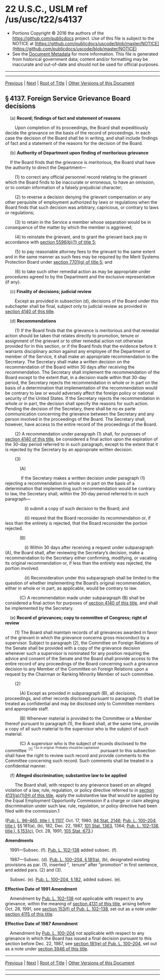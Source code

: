 ---
---

# 22 U.S.C., USLM ref /us/usc/t22/s4137

* Portions Copyright © 2016 the authors of the https://github.com/publicdocs project.
  Use of this file is subject to the NOTICE at [https://github.com/publicdocs/uscode/blob/master/NOTICE](https://github.com/publicdocs/uscode/blob/master/NOTICE)
* See the [Document Metadata](././../../../../..//README.md) for more information.
  This file is generated from historical government data; content and/or formatting may be inaccurate and out-of-date and should not be used for official purposes.

----------
----------

[Previous](./../../../../..//us/usc/t22/ch52/schXI/m__us_usc_t22_s4136.md) | [Next](./../../../../..//us/usc/t22/ch52/schXI/m__us_usc_t22_s4138.md) | [Root of Title](./../../../../../) | [Other Versions of this Document](https://publicdocs.github.io/go/links?ns=uslm&ref=%2Fus%2Fusc%2Ft22%2Fs4137)

## § 4137. Foreign Service Grievance Board decisions

    (a) __Record; findings of fact and statement of reasons__ 

        Upon completion of its proceedings, the Board shall expeditiously decide the grievance on the basis of the record of proceedings. In each case the decision of the Board shall be in writing, and shall include findings of fact and a statement of the reasons for the decision of the Board.

    (b) __Authority of Department upon finding of meritorious grievance__ 

    If the Board finds that the grievance is meritorious, the Board shall have the authority to direct the Department—

        (1) to correct any official personnel record relating to the grievant which the Board finds to be inaccurate or erroneous, to have an omission, or to contain information of a falsely prejudicial character;

        (2) to reverse a decision denying the grievant compensation or any other perquisite of employment authorized by laws or regulations when the Board finds that such decision was arbitrary, capricious, or contrary to laws or regulations;

        (3) to retain in the Service a member whose separation would be in consequence of the matter by which the member is aggrieved;

        (4) to reinstate the grievant, and to grant the grievant back pay in accordance with [section 5596(b)(1) of title 5][/us/usc/t5/s5596/b/1];

        (5) to pay reasonable attorney fees to the grievant to the same extent and in the same manner as such fees may be required by the Merit Systems Protection Board under [section 7701(g) of title 5][/us/usc/t5/s7701/g]; and

        (6) to take such other remedial action as may be appropriate under procedures agreed to by the Department and the exclusive representative (if any).

    (c) __Finality of decisions; judicial review__ 

        Except as provided in subsection (d), decisions of the Board under this subchapter shall be final, subject only to judicial review as provided in [section 4140 of this title][/us/usc/t22/s4140].

    (d) __Recommendations__ 

        (1) If the Board finds that the grievance is meritorious and that remedial action should be taken that relates directly to promotion, tenure or assignment of the grievant or to other remedial action not otherwise provided for in this section, or if the Board finds that the evidence before it warrants disciplinary action against any employee of the Department or member of the Service, it shall make an appropriate recommendation to the Secretary. The Secretary shall make a written decision on the recommendation of the Board within 30 days after receiving the recommendation. The Secretary shall implement the recommendation of the Board except to the extent that, in a decision made within that 30-day period, the Secretary rejects the recommendation in whole or in part on the basis of a determination that implementation of the recommendation would be contrary to law or would adversely affect the foreign policy or national security of the United States. If the Secretary rejects the recommendation in whole or in part, the decision shall specify the reasons for such action. Pending the decision of the Secretary, there shall be no ex parte communication concerning the grievance between the Secretary and any person involved in the proceedings of the Board. The Secretary shall, however, have access to the entire record of the proceedings of the Board.

        (2) A recommendation under paragraph (1) shall, for purposes of [section 4140 of this title][/us/usc/t22/s4140], be considered a final action upon the expiration of the 30-day period referred to in such paragraph, except to the extent that it is rejected by the Secretary by an appropriate written decision.

        (3)

            (A)

             If the Secretary makes a written decision under paragraph (1) rejecting a recommendation in whole or in part on the basis of a determination that implementing such recommendation would be contrary to law, the Secretary shall, within the 30-day period referred to in such paragraph—

                (i) submit a copy of such decision to the Board; and

                (ii) request that the Board reconsider its recommendation or, if less than the entirety is rejected, that the Board reconsider the portion rejected.

            (B)

                (i) Within 30 days after receiving a request under subparagraph (A), the Board shall, after reviewing the Secretary’s decision, make a recommendation to the Secretary either confirming, modifying, or vacating its original recommendation or, if less than the entirety was rejected, the portion involved.

                (ii) Reconsideration under this subparagraph shall be limited to the question of whether implementing the Board’s original recommendation, either in whole or in part, as applicable, would be contrary to law.

            (C) A recommendation made under subparagraph (B) shall be considered a final action for purposes of [section 4140 of this title][/us/usc/t22/s4140], and shall be implemented by the Secretary.

    (e) __Record of grievances; copy to committee of Congress; right of review__ 

        (1) The Board shall maintain records of all grievances awarded in favor of the grievant in which the grievance concerns gross misconduct by a supervisor. Subject to paragraph (2), the Committee on Foreign Relations of the Senate shall be provided with a copy of the grievance decision whenever such a supervisor is nominated for any position requiring the advice and consent of the Senate and the Board shall provide access to the entire record of any proceedings of the Board concerning such a grievance decision to any Member of the Committee on Foreign Relations upon a request by the Chairman or Ranking Minority Member of such committee.

        (2)

            (A) Except as provided in subparagraph (B), all decisions, proceedings, and other records disclosed pursuant to paragraph (1) shall be treated as confidential and may be disclosed only to Committee members and appropriate staff.

            (B) Whenever material is provided to the Committee or a Member thereof pursuant to paragraph (1), the Board shall, at the same time, provide a copy of all such material to the supervisor who is the subject of such material.

            (C) A supervisor who is the subject of records disclosed to the committee  <sup>\[1\]</sup>  <sup><sup> 1 So in original. Probably should be capitalized. </sup></sup>  pursuant to this subsection shall have the right to review such record and provide comments to the Committee concerning such record. Such comments shall be treated in a confidential manner.

    (f) __Alleged discrimination; substantive law to be applied__ 

        The Board shall, with respect to any grievance based on an alleged violation of a law, rule, regulation, or policy directive referred to in [section 4131(a)(1)(H) of this title][/us/usc/t22/s4131/a/1/H], apply the substantive law that would be applied by the Equal Employment Opportunity Commission if a charge or claim alleging discrimination under such law, rule, regulation, or policy directive had been filed with the commission.1

([Pub. L. 96–465, title I, § 1107][/us/pl/96/465/s1107], Oct. 17, 1980, [94 Stat. 2146][/us/stat/94/2146]; [Pub. L. 100–204, title I][/us/pl/100/204], §§ 181(a), (b), 182, Dec. 22, 1987, [101 Stat. 1363][/us/stat/101/1363], 1364; [Pub. L. 102–138, title I, § 153(c)][/us/pl/102/138/s153/c], Oct. 28, 1991, [105 Stat. 673][/us/stat/105/673].)

 __Amendments__ 

    1991—Subsec. (f). [Pub. L. 102–138][/us/pl/102/138] added subsec. (f).

    1987—Subsec. (d). [Pub. L. 100–204, § 181(a)][/us/pl/100/204/s181/a], (b), designated existing provisions as par. (1), inserted “, tenure” after “promotion” in first sentence, and added pars. (2) and (3).

    Subsec. (e). [Pub. L. 100–204, § 182][/us/pl/100/204/s182], added subsec. (e).

 __Effective Date of 1991 Amendment__ 

    Amendment by [Pub. L. 102–138][/us/pl/102/138] not applicable with respect to any grievance, within the meaning of [section 4131 of this title][/us/usc/t22/s4131], arising before Oct. 28, 1991, see [section 153(f) of Pub. L. 102–138][/us/pl/102/138/s153/f], set out as a note under [section 4115 of this title][/us/usc/t22/s4115].

 __Effective Date of 1987 Amendment__ 

    Amendment by [Pub. L. 100–204][/us/pl/100/204] not applicable with respect to any grievance in which the Board has issued a final decision pursuant to this section before Dec. 22, 1987, see [section 181(e) of Pub. L. 100–204][/us/pl/100/204/s181/e], set out as a note under [section 3946 of this title][/us/usc/t22/s3946].

----------

[Previous](./../../../../..//us/usc/t22/ch52/schXI/m__us_usc_t22_s4136.md) | [Next](./../../../../..//us/usc/t22/ch52/schXI/m__us_usc_t22_s4138.md) | [Root of Title](./../../../../../) | [Other Versions of this Document](https://publicdocs.github.io/go/links?ns=uslm&ref=%2Fus%2Fusc%2Ft22%2Fs4137)

----------
----------

[/us/usc/t5/s5596/b/1]: https://publicdocs.github.io/go/links?ns=uslm&ref=%2Fus%2Fusc%2Ft5%2Fs5596%2Fb%2F1
[/us/usc/t5/s7701/g]: https://publicdocs.github.io/go/links?ns=uslm&ref=%2Fus%2Fusc%2Ft5%2Fs7701%2Fg
[/us/usc/t22/s4140]: https://publicdocs.github.io/go/links?ns=uslm&ref=%2Fus%2Fusc%2Ft22%2Fs4140
[/us/usc/t22/s4140]: https://publicdocs.github.io/go/links?ns=uslm&ref=%2Fus%2Fusc%2Ft22%2Fs4140
[/us/usc/t22/s4140]: https://publicdocs.github.io/go/links?ns=uslm&ref=%2Fus%2Fusc%2Ft22%2Fs4140
[/us/usc/t22/s4131/a/1/H]: https://publicdocs.github.io/go/links?ns=uslm&ref=%2Fus%2Fusc%2Ft22%2Fs4131%2Fa%2F1%2FH
[/us/pl/96/465/s1107]: https://publicdocs.github.io/go/links?ns=uslm&ref=%2Fus%2Fpl%2F96%2F465%2Fs1107
[/us/stat/94/2146]: https://publicdocs.github.io/go/links?ns=uslm&ref=%2Fus%2Fstat%2F94%2F2146
[/us/pl/100/204]: https://publicdocs.github.io/go/links?ns=uslm&ref=%2Fus%2Fpl%2F100%2F204
[/us/stat/101/1363]: https://publicdocs.github.io/go/links?ns=uslm&ref=%2Fus%2Fstat%2F101%2F1363
[/us/pl/102/138/s153/c]: https://publicdocs.github.io/go/links?ns=uslm&ref=%2Fus%2Fpl%2F102%2F138%2Fs153%2Fc
[/us/stat/105/673]: https://publicdocs.github.io/go/links?ns=uslm&ref=%2Fus%2Fstat%2F105%2F673
[/us/pl/102/138]: https://publicdocs.github.io/go/links?ns=uslm&ref=%2Fus%2Fpl%2F102%2F138
[/us/pl/100/204/s181/a]: https://publicdocs.github.io/go/links?ns=uslm&ref=%2Fus%2Fpl%2F100%2F204%2Fs181%2Fa
[/us/pl/100/204/s182]: https://publicdocs.github.io/go/links?ns=uslm&ref=%2Fus%2Fpl%2F100%2F204%2Fs182
[/us/pl/102/138]: https://publicdocs.github.io/go/links?ns=uslm&ref=%2Fus%2Fpl%2F102%2F138
[/us/usc/t22/s4131]: https://publicdocs.github.io/go/links?ns=uslm&ref=%2Fus%2Fusc%2Ft22%2Fs4131
[/us/pl/102/138/s153/f]: https://publicdocs.github.io/go/links?ns=uslm&ref=%2Fus%2Fpl%2F102%2F138%2Fs153%2Ff
[/us/usc/t22/s4115]: https://publicdocs.github.io/go/links?ns=uslm&ref=%2Fus%2Fusc%2Ft22%2Fs4115
[/us/pl/100/204]: https://publicdocs.github.io/go/links?ns=uslm&ref=%2Fus%2Fpl%2F100%2F204
[/us/pl/100/204/s181/e]: https://publicdocs.github.io/go/links?ns=uslm&ref=%2Fus%2Fpl%2F100%2F204%2Fs181%2Fe
[/us/usc/t22/s3946]: https://publicdocs.github.io/go/links?ns=uslm&ref=%2Fus%2Fusc%2Ft22%2Fs3946


